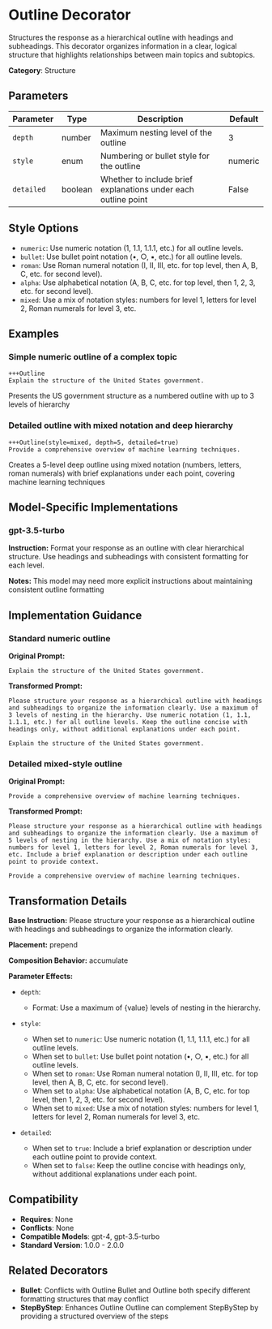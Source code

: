 # Outline Decorator

Structures the response as a hierarchical outline with headings and subheadings. This decorator organizes information in a clear, logical structure that highlights relationships between main topics and subtopics.

**Category**: Structure

## Parameters

| Parameter | Type | Description | Default |
|-----------|------|-------------|--------|
| `depth` | number | Maximum nesting level of the outline | 3 |
| `style` | enum | Numbering or bullet style for the outline | numeric |
| `detailed` | boolean | Whether to include brief explanations under each outline point | False |

## Style Options

- `numeric`: Use numeric notation (1, 1.1, 1.1.1, etc.) for all outline levels.
- `bullet`: Use bullet point notation (•, ○, ▪, etc.) for all outline levels.
- `roman`: Use Roman numeral notation (I, II, III, etc. for top level, then A, B, C, etc. for second level).
- `alpha`: Use alphabetical notation (A, B, C, etc. for top level, then 1, 2, 3, etc. for second level).
- `mixed`: Use a mix of notation styles: numbers for level 1, letters for level 2, Roman numerals for level 3, etc.

## Examples

### Simple numeric outline of a complex topic

```
+++Outline
Explain the structure of the United States government.
```

Presents the US government structure as a numbered outline with up to 3 levels of hierarchy

### Detailed outline with mixed notation and deep hierarchy

```
+++Outline(style=mixed, depth=5, detailed=true)
Provide a comprehensive overview of machine learning techniques.
```

Creates a 5-level deep outline using mixed notation (numbers, letters, roman numerals) with brief explanations under each point, covering machine learning techniques

## Model-Specific Implementations

### gpt-3.5-turbo

**Instruction:** Format your response as an outline with clear hierarchical structure. Use headings and subheadings with consistent formatting for each level.

**Notes:** This model may need more explicit instructions about maintaining consistent outline formatting


## Implementation Guidance

### Standard numeric outline

**Original Prompt:**
```
Explain the structure of the United States government.
```

**Transformed Prompt:**
```
Please structure your response as a hierarchical outline with headings and subheadings to organize the information clearly. Use a maximum of 3 levels of nesting in the hierarchy. Use numeric notation (1, 1.1, 1.1.1, etc.) for all outline levels. Keep the outline concise with headings only, without additional explanations under each point.

Explain the structure of the United States government.
```

### Detailed mixed-style outline

**Original Prompt:**
```
Provide a comprehensive overview of machine learning techniques.
```

**Transformed Prompt:**
```
Please structure your response as a hierarchical outline with headings and subheadings to organize the information clearly. Use a maximum of 5 levels of nesting in the hierarchy. Use a mix of notation styles: numbers for level 1, letters for level 2, Roman numerals for level 3, etc. Include a brief explanation or description under each outline point to provide context.

Provide a comprehensive overview of machine learning techniques.
```

## Transformation Details

**Base Instruction:** Please structure your response as a hierarchical outline with headings and subheadings to organize the information clearly.

**Placement:** prepend

**Composition Behavior:** accumulate

**Parameter Effects:**

- `depth`:
  - Format: Use a maximum of {value} levels of nesting in the hierarchy.

- `style`:
  - When set to `numeric`: Use numeric notation (1, 1.1, 1.1.1, etc.) for all outline levels.
  - When set to `bullet`: Use bullet point notation (•, ○, ▪, etc.) for all outline levels.
  - When set to `roman`: Use Roman numeral notation (I, II, III, etc. for top level, then A, B, C, etc. for second level).
  - When set to `alpha`: Use alphabetical notation (A, B, C, etc. for top level, then 1, 2, 3, etc. for second level).
  - When set to `mixed`: Use a mix of notation styles: numbers for level 1, letters for level 2, Roman numerals for level 3, etc.

- `detailed`:
  - When set to `true`: Include a brief explanation or description under each outline point to provide context.
  - When set to `false`: Keep the outline concise with headings only, without additional explanations under each point.

## Compatibility

- **Requires**: None
- **Conflicts**: None
- **Compatible Models**: gpt-4, gpt-3.5-turbo
- **Standard Version**: 1.0.0 - 2.0.0

## Related Decorators

- **Bullet**: Conflicts with Outline Bullet and Outline both specify different formatting structures that may conflict
- **StepByStep**: Enhances Outline Outline can complement StepByStep by providing a structured overview of the steps
